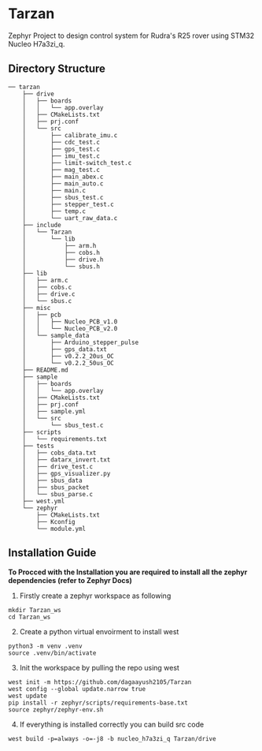 # Tarzan 
Zephyr Project to design control system for Rudra's R25 rover using STM32 Nucleo H7a3zi_q.

## Directory Structure 
```
── tarzan
    ├── drive
    │   ├── boards
    │   │   └── app.overlay
    │   ├── CMakeLists.txt
    │   ├── prj.conf
    │   └── src
    │       ├── calibrate_imu.c
    │       ├── cdc_test.c
    │       ├── gps_test.c
    │       ├── imu_test.c
    │       ├── limit-switch_test.c
    │       ├── mag_test.c
    │       ├── main_abex.c
    │       ├── main_auto.c
    │       ├── main.c
    │       ├── sbus_test.c
    │       ├── stepper_test.c
    │       ├── temp.c
    │       └── uart_raw_data.c
    ├── include
    │   └── Tarzan
    │       └── lib
    │           ├── arm.h
    │           ├── cobs.h
    │           ├── drive.h
    │           └── sbus.h
    ├── lib
    │   ├── arm.c
    │   ├── cobs.c
    │   ├── drive.c
    │   └── sbus.c
    ├── misc
    │   ├── pcb
    │   │   ├── Nucleo_PCB_v1.0
    │   │   └── Nucleo_PCB_v2.0
    │   └── sample_data
    │       ├── Arduino_stepper_pulse
    │       ├── gps_data.txt
    │       ├── v0.2.2_20us_OC
    │       └── v0.2.2_50us_OC
    ├── README.md
    ├── sample
    │   ├── boards
    │   │   └── app.overlay
    │   ├── CMakeLists.txt
    │   ├── prj.conf
    │   ├── sample.yml 
    │   └── src
    │       └── sbus_test.c
    ├── scripts
    │   └── requirements.txt
    ├── tests
    │   ├── cobs_data.txt
    │   ├── datarx_invert.txt
    │   ├── drive_test.c
    │   ├── gps_visualizer.py
    │   ├── sbus_data
    │   ├── sbus_packet
    │   └── sbus_parse.c
    ├── west.yml
    └── zephyr
        ├── CMakeLists.txt
        ├── Kconfig
        └── module.yml
```
## Installation Guide 
**To Procced with the Installation you are required to install all the zephyr dependencies (refer to Zephyr Docs)**
1. Firstly create a zephyr workspace as following
```
mkdir Tarzan_ws
cd Tarzan_ws
```
2. Create a python virtual envoirment to install west
```
python3 -m venv .venv
source .venv/bin/activate
```
3. Init the workspace by pulling the repo using west
```
west init -m https://github.com/dagaayush2105/Tarzan 
west config --global update.narrow true
west update
pip install -r zephyr/scripts/requirements-base.txt
source zephyr/zephyr-env.sh
```
4. If everything is installed correctly you can build src code
```
west build -p=always -o=-j8 -b nucleo_h7a3zi_q Tarzan/drive
```
